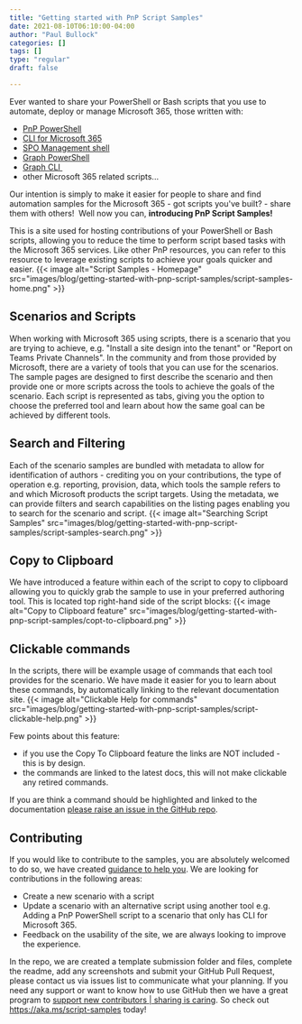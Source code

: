 ```yaml
---
title: "Getting started with PnP Script Samples"
date: 2021-08-10T06:10:00-04:00
author: "Paul Bullock"
categories: []
tags: []
type: "regular"
draft: false

---
```


Ever wanted to share your PowerShell or Bash scripts that you use to
automate, deploy or manage Microsoft 365, those written with:

-   [PnP PowerShell](https://pnp.github.io/powershell/)
-   [CLI for Microsoft 365](https://pnp.github.io/cli-microsoft365/)
-   [SPO Management
    shell](https://docs.microsoft.com/en-us/powershell/sharepoint/sharepoint-online/introduction-sharepoint-online-management-shell?WT.mc_id=M365-MVP-5003816)
-   [Graph
    PowerShell](https://docs.microsoft.com/en-us/graph/powershell/get-started?WT.mc_id=M365-MVP-5003816)
-   [Graph
    CLI ](https://developer.microsoft.com/en-us/graph/blogs/access-microsoft-graph-through-a-new-preview-cli/)
-   other Microsoft 365 related scripts\...

Our intention is simply to make it easier for people to share and find
automation samples for the Microsoft 365 - got scripts you've built? -
share them with others!  Well now you can, **introducing PnP Script
Samples!**

This is a site used for hosting contributions of your PowerShell or Bash
scripts, allowing you to reduce the time to perform script based tasks
with the Microsoft 365 services. Like other PnP resources, you can refer
to this resource to leverage existing scripts to achieve your goals
quicker and easier.
{{< image alt="Script Samples - Homepage" src="images/blog/getting-started-with-pnp-script-samples/script-samples-home.png" >}}

## Scenarios and Scripts 

When working with Microsoft 365 using scripts, there is a scenario that
you are trying to achieve, e.g. \"Install a site design into the
tenant\" or \"Report on Teams Private Channels\".
In the community and from those provided by Microsoft, there are a
variety of tools that you can use for the scenarios. The sample pages
are designed to first describe the scenario and then provide one or more
scripts across the tools to achieve the goals of the scenario.
Each script is represented as tabs, giving you the option to choose the
preferred tool and learn about how the same goal can be achieved by
different tools.

## Search and Filtering 

Each of the scenario samples are bundled with metadata to allow for
identification of authors - crediting you on your contributions, the
type of operation e.g. reporting, provision, data, which tools the
sample refers to and which Microsoft products the script targets.
Using the metadata, we can provide filters and search capabilities on
the listing pages enabling you to search for the scenario and script.
{{< image alt="Searching Script Samples" src="images/blog/getting-started-with-pnp-script-samples/script-samples-search.png" >}}

## Copy to Clipboard 

We have introduced a feature within each of the script to copy to
clipboard allowing you to quickly grab the sample to use in your
preferred authoring tool. This is located top right-hand side of the
script blocks:
{{< image alt="Copy to Clipboard feature" src="images/blog/getting-started-with-pnp-script-samples/copt-to-clipboard.png" >}}


## Clickable commands 

In the scripts, there will be example usage of commands that each tool
provides for the scenario. We have made it easier for you to learn about
these commands, by automatically linking to the relevant documentation
site.
{{< image alt="Clickable Help for commands" src="images/blog/getting-started-with-pnp-script-samples/script-clickable-help.png" >}}

Few points about this feature:
-   if you use the Copy To Clipboard feature the links are NOT
    included - this is by design.
-   the commands are linked to the latest docs, this will not make
    clickable any retired commands.

If you are think a command should be highlighted and linked to the
documentation [please raise an issue in the GitHub
repo](https://github.com/pnp/script-samples/issues).

## Contributing 

If you would like to contribute to the samples, you are absolutely
welcomed to do so, we have created [guidance to help
you](https://pnp.github.io/script-samples/contributing/index.html). We
are looking for contributions in the following areas:
-   Create a new scenario with a script
-   Update a scenario with an alternative script using another tool e.g.
    Adding a PnP PowerShell script to a scenario that only has CLI for
    Microsoft 365.
-   Feedback on the usability of the site, we are always looking to
    improve the experience.

In the repo, we are created a template submission folder and files,
complete the readme, add any screenshots and submit your GitHub Pull
Request, please contact us via issues list to communicate what your
planning.
If you need any support or want to know how to use GitHub then we have a
great program to [support new contributors \| sharing is
caring](https://pnp.github.io/sharing-is-caring/).
So check out <https://aka.ms/script-samples> today!
